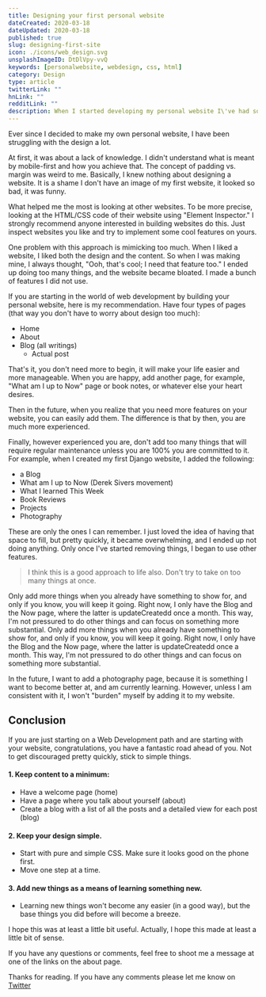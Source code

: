 ```yaml
---
title: Designing your first personal website
dateCreated: 2020-03-18
dateUpdated: 2020-03-18
published: true
slug: designing-first-site
icon: ./icons/web_design.svg
unsplashImageID: DtDlVpy-vvQ
keywords: [personalwebsite, webdesign, css, html]
category: Design
type: article
twitterLink: ""
hnLink: ""
redditLink: ""
description: When I started developing my personal website I\'ve had some difficulties. In this post I try to share what you should do to avoid those.
---
```


Ever since I decided to make my own personal website, I have been struggling with the design a lot.

At first, it was about a lack of knowledge. I didn't understand what is meant by mobile-first and how you achieve that. The concept of padding vs. margin was weird to me. Basically, I knew nothing about designing a website. It is a shame I don't have an image of my first website, it looked so bad, it was funny.

What helped me the most is looking at other websites. To be more precise, looking at the HTML/CSS code of their website using "Element Inspector." I strongly recommend anyone interested in building websites do this. Just inspect websites you like and try to implement some cool features on yours.

One problem with this approach is mimicking too much. When I liked a website, I liked both the design and the content. So when I was making mine, I always thought, "Ooh, that's cool; I need that feature too." I ended up doing too many things, and the website became bloated. I made a bunch of features I did not use.

If you are starting in the world of web development by building your personal website, here is my recommendation. Have four types of pages (that way you don't have to worry about design too much):

* Home
* About
* Blog (all writings)
  * Actual post

That's it, you don't need more to begin, it will make your life easier and more manageable. When you are happy, add another page, for example, "What am I up to Now" page or book notes, or whatever else your heart desires.

Then in the future, when you realize that you need more features on your website, you can easily add them. The difference is that by then, you are much more experienced.

Finally, however experienced you are, don't add too many things that will require regular maintenance unless you are 100% you are committed to it. For example, when I created my first Django website, I added the following:

  * a Blog
  * What am I up to Now (Derek Sivers movement)
  * What I learned This Week
  * Book Reviews
  * Projects
  * Photography

These are only the ones I can remember. I just loved the idea of having that space to fill, but pretty quickly, it became overwhelming, and I ended up not doing anything. Only once I've started removing things, I began to use other features.

> I think this is a good approach to life also. Don't try to take on too many things at once.

Only add more things when you already have something to show for, and only if you know, you will keep it going. Right now, I only have the Blog and the Now page, where the latter is updateCreatedd once a month. This way, I'm not pressured to do other things and can focus on something more substantial.
Only add more things when you already have something to show for, and only if you know, you will keep it going. Right now, I only have the Blog and the Now page, where the latter is updateCreatedd once a month. This way, I'm not pressured to do other things and can focus on something more substantial.

In the future, I want to add a photography page, because it is something I want to become better at, and am currently learning. However, unless I am consistent with it, I won't "burden" myself by adding it to my website.

## Conclusion

If you are just starting on a Web Development path and are starting with your website, congratulations, you have a fantastic road ahead of you. Not to get discouraged pretty quickly, stick to simple things.

#### 1. Keep content to a minimum:

  * Have a welcome page (home)
  * Have a page where you talk about yourself (about)
  * Create a blog with a list of all the posts and a detailed view for each post (blog)

#### 2. Keep your design simple.

  * Start with pure and simple CSS. Make sure it looks good on the phone first.
  * Move one step at a time.

#### 3. Add new things as a means of learning something new.

  * Learning new things won't become any easier (in a good way), but the base things you did before will become a breeze.

I hope this was at least a little bit useful. Actually, I hope this made at least a little bit of sense.

If you have any questions or comments, feel free to shoot me a message at one of the links on the about page.

Thanks for reading. If you have any comments please let me know on [Twitter](https://twitter.com/rasulkireev/status/1240339394319527936)
